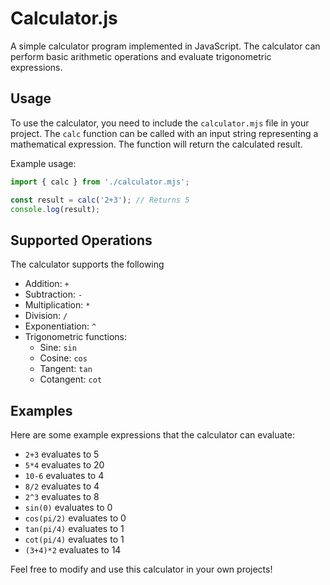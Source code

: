 # Calculator.js

A simple calculator program implemented in JavaScript. The calculator can perform basic arithmetic operations and evaluate trigonometric expressions.

## Usage

To use the calculator, you need to include the `calculator.mjs` file in your project. The `calc` function can be called with an input string representing a mathematical expression. The function will return the calculated result.

Example usage:

```javascript
import { calc } from './calculator.mjs';

const result = calc('2+3'); // Returns 5
console.log(result);
```

## Supported Operations

The calculator supports the following

- Addition: `+`
- Subtraction: `-`
- Multiplication: `*`
- Division: `/`
- Exponentiation: `^`
- Trigonometric functions:
  - Sine: `sin`
  - Cosine: `cos`
  - Tangent: `tan`
  - Cotangent: `cot`

## Examples

Here are some example expressions that the calculator can evaluate:

- `2+3` evaluates to 5
- `5*4` evaluates to 20
- `10-6` evaluates to 4
- `8/2` evaluates to 4
- `2^3` evaluates to 8
- `sin(0)` evaluates to 0
- `cos(pi/2)` evaluates to 0
- `tan(pi/4)` evaluates to 1
- `cot(pi/4)` evaluates to 1
- `(3+4)*2` evaluates to 14

Feel free to modify and use this calculator in your own projects!
